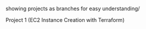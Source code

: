 showing projects as branches for easy understanding/

Project 1 (EC2 Instance Creation with Terraform)
